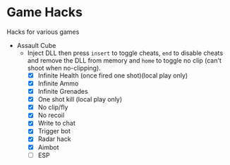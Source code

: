 # Game Hacks

Hacks for various games

* Assault Cube
    * Inject DLL then press `insert` to toggle cheats, `end` to disable cheats and remove the DLL from memory and `home` to toggle no clip (can't shoot when no-clipping).
        * [x] Infinite Health (once fired one shot)(local play only)
        * [x] Infinite Ammo
        * [x] Infinite Grenades
        * [x] One shot kill (local play only)
        * [x] No clip/fly
        * [x] No recoil
        * [x] Write to chat
        * [x] Trigger bot
        * [x] Radar hack
        * [x] Aimbot
        * [ ] ESP
